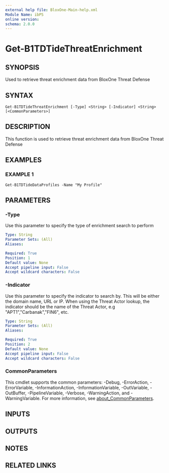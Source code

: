 ```yaml
---
external help file: BloxOne-Main-help.xml
Module Name: ibPS
online version:
schema: 2.0.0
---
```


# Get-B1TDTideThreatEnrichment

## SYNOPSIS
Used to retrieve threat enrichment data from BloxOne Threat Defense

## SYNTAX

```
Get-B1TDTideThreatEnrichment [-Type] <String> [-Indicator] <String> [<CommonParameters>]
```

## DESCRIPTION
This function is used to retrieve threat enrichment data from BloxOne Threat Defense

## EXAMPLES

### EXAMPLE 1
```
Get-B1TDTideDataProfiles -Name "My Profile"
```

## PARAMETERS

### -Type
Use this parameter to specify the type of enrichment search to perform

```yaml
Type: String
Parameter Sets: (All)
Aliases:

Required: True
Position: 1
Default value: None
Accept pipeline input: False
Accept wildcard characters: False
```

### -Indicator
Use this parameter to specify the indicator to search by.
This will be either the domain name, URL or IP.
When using the Threat Actor lookup, the indicator should be the name of the Threat Actor, e.g "APT1","Carbanak","FIN6", etc.

```yaml
Type: String
Parameter Sets: (All)
Aliases:

Required: True
Position: 2
Default value: None
Accept pipeline input: False
Accept wildcard characters: False
```

### CommonParameters
This cmdlet supports the common parameters: -Debug, -ErrorAction, -ErrorVariable, -InformationAction, -InformationVariable, -OutVariable, -OutBuffer, -PipelineVariable, -Verbose, -WarningAction, and -WarningVariable. For more information, see [about_CommonParameters](http://go.microsoft.com/fwlink/?LinkID=113216).

## INPUTS

## OUTPUTS

## NOTES

## RELATED LINKS
